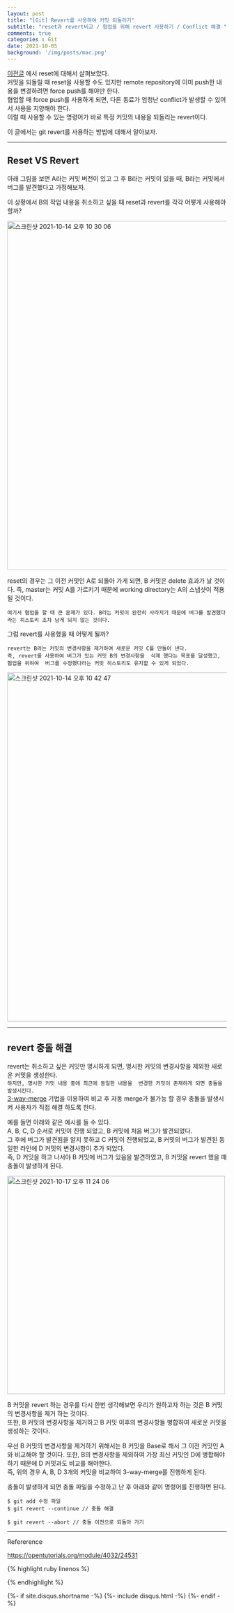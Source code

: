 ```yaml
---
layout: post
title: "[Git] Revert를 사용하여 커밋 되돌리기"
subtitle: "reset과 revert비교 / 협업을 위해 revert 사용하기 / Conflict 해결 "
comments: true
categories : Git
date: 2021-10-05
background: '/img/posts/mac.png'
---
```


[이전글](https://wonyong-jang.github.io/git/2021/10/04/Github-reset.html) 에서 
reset에 대해서 살펴보았다.   
커밋을 되돌릴 때 reset을 사용할 수도 있지만 remote repository에 이미 
push한 내용을 변경하려면 force push를 해야만 한다.   
협업할 때 force push를 사용하게 되면, 다른 동료가 엄청난 conflict가 
발생할 수 있어서 사용을 지양해야 한다.    
이럴 때 사용할 수 있는 명령어가 바로 특정 커밋의 내용을 되돌리는 
revert이다.    

이 글에서는 git revert를 사용하는 방법에 대해서 알아보자.   

- - - 

## Reset VS Revert     

아래 그림을 보면 A라는 커밋 버전이 있고 그 후 B라는 커밋이 있을 때, 
    B라는 커밋에서 버그를 발견했다고 가정해보자.      

이 상황에서 B의 작업 내용을 취소하고 싶을 때 reset과 revert를 
각각 어떻게 사용해야 할까?      

<img width="800" alt="스크린샷 2021-10-14 오후 10 30 06" src="https://user-images.githubusercontent.com/26623547/137327348-5d7588fd-80c2-4db0-873c-ded4ede58fcb.png">       

reset의 경우는 그 이전 커밋인 A로 되돌아 가게 되면, B 커밋은
delete 효과가 날 것이다. 즉, master는 커밋 A를 가르키기 때문에
working directory는 A의 스냅샷이 적용될 것이다.

`여기서 협업을 할 때 큰 문제가 있다. B라는 커밋이 완전히 사라지기 때문에
버그를 발견했다라는 히스토리 조차 남게 되지 않는 것이다.`

그럼 revert를 사용했을 때 어떻게 될까?   

`revert는 B라는 커밋의 변경사항을 제거하여 새로운 커밋 C를 만들어 낸다.`   
`즉, revert를 사용하여 버그가 있는 커밋 B의 변경사항을 
삭제 했다는 목표를 달성했고, 협업을 위하여 
버그를 수정했다라는 커밋 히스토리도 유지할 수 있게 되었다.`   

<img width="800" alt="스크린샷 2021-10-14 오후 10 42 47" src="https://user-images.githubusercontent.com/26623547/137329643-59cbe256-363e-43eb-ae5a-c5221d9018ec.png">   

- - - 

## revert 충돌 해결     

revert는 취소하고 싶은 커밋만 명시하게 되면, 명시한 커밋의 변경사항을 
제외한 새로운 커밋을 생성한다.      
`하지만, 명시한 커밋 내용 중에 최근에 동일한 내용을 
변경한 커밋이 존재하게 되면 충돌을 발생시킨다.`                 
[3-way-merge](https://wonyong-jang.github.io/git/2021/02/05/Github-Merge.html) 기법을 이용하여 
비교 후 자동 merge가 불가능 할 경우 충돌을 발생시켜 사용자가 직접 해결 하도록 한다.      

예를 들면 아래와 같은 예시를 들 수 있다.   
A, B, C, D 순서로 커밋이 진행 되었고, B 커밋에 처음 버그가 발견되었다.   
그 후에 버그가 발견됨을 알지 못하고 C 커밋이 진행되었고, 
    B 커밋의 버그가 발견된 동일한 라인에 D 커밋의 변경사항이 
    추가 되었다.   
즉, D 커밋을 하고 나서야 B 커밋에 버그가 있음을 발견하였고, B 커밋을 
revert 했을 때 충돌이 발생하게 된다.   

<img width="500" alt="스크린샷 2021-10-17 오후 11 24 06" src="https://user-images.githubusercontent.com/26623547/137631681-eea42b14-1975-4abf-88fe-733f2a60443f.png">    

B 커밋을 revert 하는 경우를 다시 한번 생각해보면 
  우리가 원하고자 하는 것은 B 커밋의 
변경사항을 제거 하는 것이다.    
또한, B 커밋의 변경사항을 제거하고 B 커밋 이후의 변경사항들 병합하여 
새로운 커밋을 생성하는 것이다.   

우선 B 커밋의 변경사항을 제거하기 위해서는 B 커밋을 
Base로 해서 그 이전 커밋인 A와 비교해야 할 것이다. 
또한, B의 변경사항을 제외하여 가장 최신 커밋인 D에 병합해야 하기 
때문에 D 커밋과도 비교를 해야한다.    
즉, 위의 경우 A, B, D 3개의 커밋을 비교하여 3-way-merge를 진행하게 된다.   

충돌이 발생하게 되면 충돌 파일을 수정하고 난 후 아래와 같이 
명령어를 진행하면 된다.   

```shell
$ git add 수정 파일 
$ git revert --continue // 충돌 해결 

$ git revert --abort // 충돌 이전으로 되돌아 가기 
```



- - - 

Refererence  

<https://opentutorials.org/module/4032/24531>   

{% highlight ruby linenos %}

{% endhighlight %}


{%- if site.disqus.shortname -%}
    {%- include disqus.html -%}
{%- endif -%}

